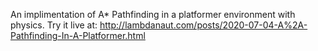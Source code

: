 An implimentation of A* Pathfinding in a platformer environment with physics. Try it live at: http://lambdanaut.com/posts/2020-07-04-A%2A-Pathfinding-In-A-Platformer.html
